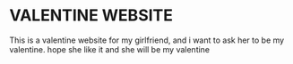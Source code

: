 # VALENTINE WEBSITE

This is a valentine website for my girlfriend, and i want to ask her to be my valentine. hope she like it
and she will be my valentine
